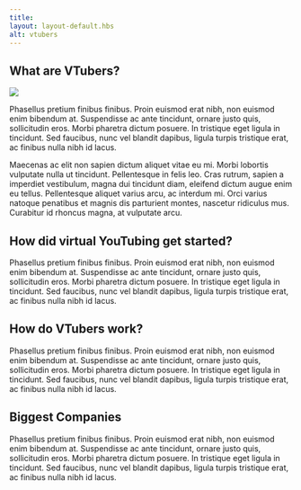 ```yaml
---
title: ㅤ
layout: layout-default.hbs
alt: vtubers
---
```


## What are VTubers?
 <img class="homeimg"
            src="https://1.bp.blogspot.com/-h6ZDOE0AVtA/XjHrcJuxvrI/AAAAAAAAA7Y/W2Yg5N4o_CgdPGuFEOO5mCBbTi7W3JABACLcBGAsYHQ/s640/Virtual%2BYoutubers%2B1.png">

<p class="main-text">Phasellus pretium finibus finibus. Proin euismod erat nibh, non euismod enim bibendum at. Suspendisse ac ante tincidunt, ornare justo quis, sollicitudin eros. Morbi pharetra dictum posuere. In tristique eget ligula in tincidunt. Sed faucibus, nunc vel blandit dapibus, ligula turpis tristique erat, ac finibus nulla nibh id lacus.<p> 

<p class="main-text">Maecenas ac elit non sapien dictum aliquet vitae eu mi. Morbi lobortis vulputate nulla ut tincidunt. Pellentesque in felis leo. Cras rutrum, sapien a imperdiet vestibulum, magna dui tincidunt diam, eleifend dictum augue enim eu tellus. Pellentesque aliquet varius arcu, ac interdum mi. Orci varius natoque penatibus et magnis dis parturient montes, nascetur ridiculus mus. Curabitur id rhoncus magna, at vulputate arcu.</p>

## How did virtual YouTubing get started?
 
<p class="main-text">Phasellus pretium finibus finibus. Proin euismod erat nibh, non euismod enim bibendum at. Suspendisse ac ante tincidunt, ornare justo quis, sollicitudin eros. Morbi pharetra dictum posuere. In tristique eget ligula in tincidunt. Sed faucibus, nunc vel blandit dapibus, ligula turpis tristique erat, ac finibus nulla nibh id lacus. </p>

## How do VTubers work? 
 
<p class="main-text">Phasellus pretium finibus finibus. Proin euismod erat nibh, non euismod enim bibendum at. Suspendisse ac ante tincidunt, ornare justo quis, sollicitudin eros. Morbi pharetra dictum posuere. In tristique eget ligula in tincidunt. Sed faucibus, nunc vel blandit dapibus, ligula turpis tristique erat, ac finibus nulla nibh id lacus. </p>

## Biggest Companies

<p class="main-text">Phasellus pretium finibus finibus. Proin euismod erat nibh, non euismod enim bibendum at. Suspendisse ac ante tincidunt, ornare justo quis, sollicitudin eros. Morbi pharetra dictum posuere. In tristique eget ligula in tincidunt. Sed faucibus, nunc vel blandit dapibus, ligula turpis tristique erat, ac finibus nulla nibh id lacus. </p>
